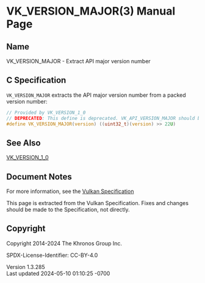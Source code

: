 # VK_VERSION_MAJOR(3) Manual Page

## Name

VK_VERSION_MAJOR - Extract API major version number



## <a href="#_c_specification" class="anchor"></a>C Specification

`VK_VERSION_MAJOR` extracts the API major version number from a packed
version number:

``` c
// Provided by VK_VERSION_1_0
// DEPRECATED: This define is deprecated. VK_API_VERSION_MAJOR should be used instead.
#define VK_VERSION_MAJOR(version) ((uint32_t)(version) >> 22U)
```

## <a href="#_see_also" class="anchor"></a>See Also

[VK_VERSION_1_0](https://registry.khronos.org/vulkan/specs/1.3-extensions/man/html/VK_VERSION_1_0.html)

## <a href="#_document_notes" class="anchor"></a>Document Notes

For more information, see the <a
href="https://registry.khronos.org/vulkan/specs/1.3-extensions/html/vkspec.html#VK_VERSION_MAJOR"
target="_blank" rel="noopener">Vulkan Specification</a>

This page is extracted from the Vulkan Specification. Fixes and changes
should be made to the Specification, not directly.

## <a href="#_copyright" class="anchor"></a>Copyright

Copyright 2014-2024 The Khronos Group Inc.

SPDX-License-Identifier: CC-BY-4.0

Version 1.3.285  
Last updated 2024-05-10 01:10:25 -0700
